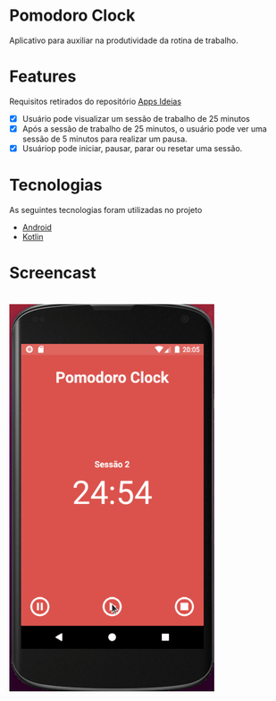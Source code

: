 # Pomodoro Clock

<p>Aplicativo para auxiliar na produtividade da rotina de trabalho.</p>

# Features
Requisitos retirados do repositório [Apps Ideias](https://github.com/florinpop17/app-ideas)

- [x] Usuário pode visualizar um sessão de trabalho de 25 minutos
- [x] Após a sessão de trabalho de 25 minutos, o usuário pode ver uma sessão de 5 minutos para realizar um pausa.
- [x] Usuáriop pode iniciar, pausar, parar ou resetar uma sessão. 

# Tecnologias
As seguintes tecnologias foram utilizadas no projeto

- [Android](https://developer.android.com/)
- [Kotlin](https://kotlinlang.org/)

# Screencast

<h1>
    <img alt="Readme" title="Readme" src="./pomodoro-clock.gif" />
</h1>

